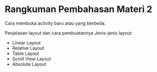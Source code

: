 # Rangkuman Pembahasan Materi 2

Cara membuka activity baru atau yang berbeda.

Penjelasan layout dan cara pembuatannya
Jenis-jenis layout:

- Linear Layout
- Relative Layout
- Table Layout
- Scroll View Layout
- Absolute Layout
